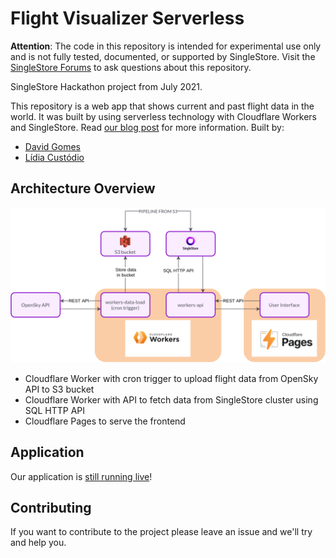 # Flight Visualizer Serverless

**Attention**: The code in this repository is intended for experimental use only and is not fully tested, documented, or supported by SingleStore. Visit the [SingleStore Forums](https://www.singlestore.com/forum/) to ask questions about this repository.

SingleStore Hackathon project from July 2021.

This repository is a web app that shows current and past flight data in the world. It was built by using serverless technology with Cloudflare Workers and SingleStore. Read [our blog post](www.google.com) for more information. Built by:

- [David Gomes](https://github.com/davidgomes)
- [Lídia Custódio](https://github.com/lidiagc)

## Architecture Overview

![Project architecture](cloudflare-workers-app-architecture.png)

- Cloudflare Worker with cron trigger to upload flight data from OpenSky API to S3 bucket
- Cloudflare Worker with API to fetch data from SingleStore cluster using SQL HTTP API
- Cloudflare Pages to serve the frontend

## Application

Our application is [still running live](https://singlestore-planes-reference-architecture-cloudflare-worke.pages.dev/)!

## Contributing

If you want to contribute to the project please leave an issue and we'll try and help you.
